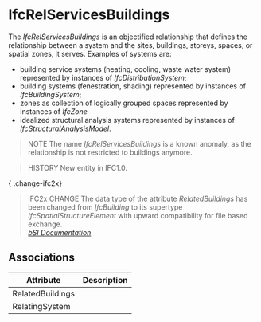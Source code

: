 IfcRelServicesBuildings
=======================
The _IfcRelServicesBuildings_ is an objectified relationship that defines the
relationship between a system and the sites, buildings, storeys, spaces, or
spatial zones, it serves. Examples of systems are:  
  
* building service systems (heating, cooling, waste water system) represented by instances of _IfcDistributionSystem_;   
* building systems (fenestration, shading) represented by instances of _IfcBuildingSystem_;   
* zones as collection of logically grouped spaces represented by instances of _IfcZone_   
* idealized structural analysis systems represented by instances of _IfcStructuralAnalysisModel_.   
  
> NOTE  The name _IfcRelServicesBuildings_ is a known anomaly, as the
> relationship is not restricted to buildings anymore.  
  
> HISTORY  New entity in IFC1.0.  
  
{ .change-ifc2x}  
> IFC2x CHANGE  The data type of the attribute _RelatedBuildings_ has been
> changed from _IfcBuilding_ to its supertype _IfcSpatialStructureElement_
> with upward compatibility for file based exchange.  
[ _bSI
Documentation_](https://standards.buildingsmart.org/IFC/DEV/IFC4_2/FINAL/HTML/schema/ifcproductextension/lexical/ifcrelservicesbuildings.htm)


Associations
------------
| Attribute        | Description   |
|------------------|---------------|
| RelatedBuildings |               |
| RelatingSystem   |               |

